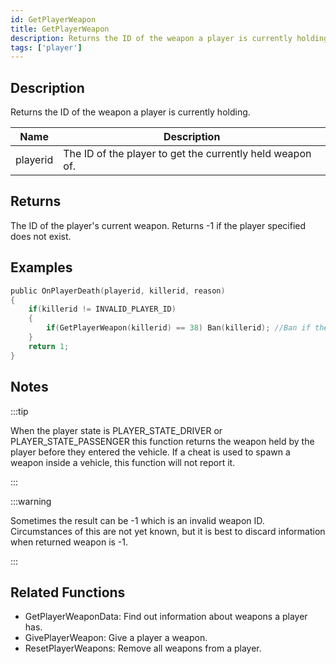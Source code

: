```yaml
---
id: GetPlayerWeapon
title: GetPlayerWeapon
description: Returns the ID of the weapon a player is currently holding.
tags: ['player']
---
```



## Description

Returns the ID of the weapon a player is currently holding.


| Name | Description |
|------|-------------|
|playerid | The ID of the player to get the currently held weapon of.|


## Returns

The ID of the player's current weapon. Returns -1 if the player specified does not exist.


## Examples


```c
public OnPlayerDeath(playerid, killerid, reason)
{
    if(killerid != INVALID_PLAYER_ID)
    {
        if(GetPlayerWeapon(killerid) == 38) Ban(killerid); //Ban if they have a minigun
    }
    return 1;
}
```


## Notes

:::tip

When the player state is PLAYER_STATE_DRIVER or PLAYER_STATE_PASSENGER this function returns the weapon held by the player before they entered the vehicle. If a cheat is used to spawn a weapon inside a vehicle, this function will not report it.

:::


:::warning

Sometimes the result can be -1 which is an invalid weapon ID. Circumstances of this are not yet known, but it is best to discard information when returned weapon is -1.

:::


## Related Functions


-  GetPlayerWeaponData: Find out information about weapons a player has.
-  GivePlayerWeapon: Give a player a weapon.
-  ResetPlayerWeapons: Remove all weapons from a player.